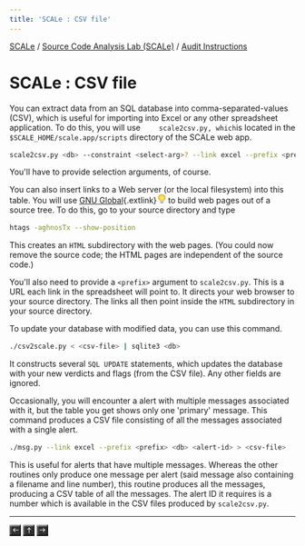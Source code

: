 ```yaml
---
title: 'SCALe : CSV file'
---
```

[SCALe](index.md) / [Source Code Analysis Lab (SCALe)](Welcome.md) / [Audit Instructions](Audit-Instructions.md)
<!-- <legal> -->
<!-- SCALe version r.6.5.5.1.A -->
<!--  -->
<!-- Copyright 2021 Carnegie Mellon University. -->
<!--  -->
<!-- NO WARRANTY. THIS CARNEGIE MELLON UNIVERSITY AND SOFTWARE ENGINEERING -->
<!-- INSTITUTE MATERIAL IS FURNISHED ON AN "AS-IS" BASIS. CARNEGIE MELLON -->
<!-- UNIVERSITY MAKES NO WARRANTIES OF ANY KIND, EITHER EXPRESSED OR -->
<!-- IMPLIED, AS TO ANY MATTER INCLUDING, BUT NOT LIMITED TO, WARRANTY OF -->
<!-- FITNESS FOR PURPOSE OR MERCHANTABILITY, EXCLUSIVITY, OR RESULTS -->
<!-- OBTAINED FROM USE OF THE MATERIAL. CARNEGIE MELLON UNIVERSITY DOES NOT -->
<!-- MAKE ANY WARRANTY OF ANY KIND WITH RESPECT TO FREEDOM FROM PATENT, -->
<!-- TRADEMARK, OR COPYRIGHT INFRINGEMENT. -->
<!--  -->
<!-- Released under a MIT (SEI)-style license, please see COPYRIGHT file or -->
<!-- contact permission@sei.cmu.edu for full terms. -->
<!--  -->
<!-- [DISTRIBUTION STATEMENT A] This material has been approved for public -->
<!-- release and unlimited distribution.  Please see Copyright notice for -->
<!-- non-US Government use and distribution. -->
<!--  -->
<!-- DM19-1274 -->
<!-- </legal> -->

SCALe : CSV file
=================

You can extract data from an SQL database into comma-separated-values
(CSV), which is useful for importing into Excel or any other spreadsheet
application. To do this, you will use `     scale2csv.py, which `is
located in the `$SCALE_HOME/scale.app/scripts` directory of the SCALe
web app.

```sh
scale2csv.py <db> --constraint <select-arg>? --link excel --prefix <prefix> > <csv-file>
```

You'll have to provide selection arguments, of course.

You can also insert links to a Web server (or the local filesystem) into
this table. You will use
[GNU Global](http://www.gnu.org/software/global/){.extlink}![(lightbulb)](images/icons/emoticons/lightbulb_on.png) to build
web pages out of a source tree. To do this, go to your source directory
and type

```sh
htags -aghnosTx --show-position
```

This creates an `HTML` subdirectory with the web pages. (You could now
remove the source code; the HTML pages are independent of the source
code.)

You'll also need to provide a `<prefix>` argument to `scale2csv.py`.
This is a URL each link in the spreadsheet will point to. It directs
your web browser to your source directory. The links all then point
inside the `HTML` subdirectory in your source directory.

To update your database with modified data, you can use this command.

```sh
./csv2scale.py < <csv-file> | sqlite3 <db>
```

It constructs several `SQL UPDATE` statements, which updates the
database with your new verdicts and flags (from the CSV file). Any other
fields are ignored.

Occasionally, you will encounter a alert with multiple messages
associated with it, but the table you get shows only one 'primary'
message. This command produces a CSV file consisting of all the messages
associated with a single alert.

```sh
./msg.py --link excel --prefix <prefix> <db> <alert-id> > <csv-file>
```

This is useful for alerts that have multiple messages. Whereas the
other routines only produce one message per alert (said message
also containing a filename and line number), this routine produces all
the messages, producing a CSV table of all the messages. The alert
ID it requires is a number which is available in the CSV files produced
by `scale2csv.py`.

------------------------------------------------------------------------

[![](attachments/arrow_left.png)](Cascading-Determinations-from-Old-Codebase-to-New-Codebase.md)
[![](attachments/arrow_up.png)](Audit-Instructions.md)
[![](attachments/arrow_right.png)](Emacs-ORG-files.md)
